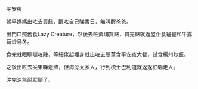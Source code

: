 平安夜

朝早媽媽出咗去買餸，醒咗自己睇書日，無叫醒爸爸。

出門口照舊食Lazy Creature，然後去咗黃埔買餸，買完餸就返屋企食爸爸和牛露荀炒烏冬。

食完就眼瞓瞓咗陣，等細佬起埋身就出咗去翠華食平安夜大餐，試食楊州炒飯。

之後出咗去尖東睇燈飾，但海旁太多人，行到梳士巴利道就返返紅磡走人。

沖完涼無耐就瞓了。
